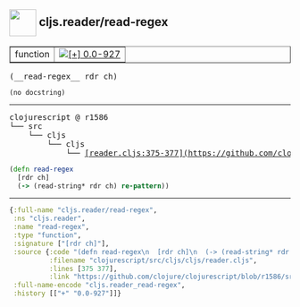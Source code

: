 ## <img width="48px" valign="middle" src="http://i.imgur.com/Hi20huC.png"> cljs.reader/read-regex

 <table border="1">
<tr>
<td>function</td>
<td><a href="https://github.com/cljsinfo/api-refs/tree/0.0-927"><img valign="middle" alt="[+] 0.0-927" src="https://img.shields.io/badge/+-0.0--927-lightgrey.svg"></a> </td>
</tr>
</table>

 <samp>
(__read-regex__ rdr ch)<br>
</samp>

```
(no docstring)
```

---

 <pre>
clojurescript @ r1586
└── src
    └── cljs
        └── cljs
            └── <ins>[reader.cljs:375-377](https://github.com/clojure/clojurescript/blob/r1586/src/cljs/cljs/reader.cljs#L375-L377)</ins>
</pre>

```clj
(defn read-regex
  [rdr ch]
  (-> (read-string* rdr ch) re-pattern))
```


---

```clj
{:full-name "cljs.reader/read-regex",
 :ns "cljs.reader",
 :name "read-regex",
 :type "function",
 :signature ["[rdr ch]"],
 :source {:code "(defn read-regex\n  [rdr ch]\n  (-> (read-string* rdr ch) re-pattern))",
          :filename "clojurescript/src/cljs/cljs/reader.cljs",
          :lines [375 377],
          :link "https://github.com/clojure/clojurescript/blob/r1586/src/cljs/cljs/reader.cljs#L375-L377"},
 :full-name-encode "cljs.reader_read-regex",
 :history [["+" "0.0-927"]]}

```
